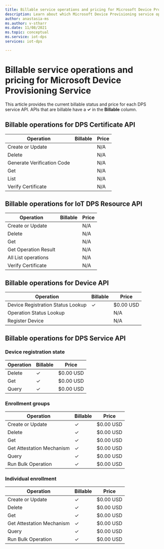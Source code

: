 ```yaml
---
title: Billable service operations and pricing for Microsoft Device Provisioning Service
description: Learn about which Microsoft Device Provisioning service operations are billable and their current price
author: anastasia-ms
ms.author: v-stharr
ms.date: 11/08/2021
ms.topic: conceptual
ms.service: iot-dps
services: iot-dps

---
```


# Billable service operations and pricing for Microsoft Device Provisioning Service

This article provides the current billable status and price for each DPS service API. APIs that are billable have a **✓** in the **Billable** column.

## Billable operations for DPS Certificate API

| Operation | Billable | Price |
| --------------- | ------- |------- |
| Create or Update |  | N/A |
| Delete |  |N/A |
| Generate Verification Code|  | N/A |
| Get |  | N/A |
| List |  | N/A |
| Verify Certificate |  | N/A |

## Billable operations for IoT DPS Resource API

| Operation | Billable | Price |
| --------------- | ------- |------- |
| Create or Update |  |N/A |
| Delete |  |N/A |
| Get |  |N/A |
| Get Operation Result|  |N/A |
| All List operations |  |N/A |
| Verify Certificate |  |N/A |

## Billable operations for Device API

| Operation | Billable | Price |
| --------------- | ------- |------- |
|Device Registration Status Lookup |  ✓| $0.00 USD |
|Operation Status Lookup|  |N/A |
|Register Device |  |N/A |

## Billable operations for DPS Service API

### Device registration state

| Operation | Billable | Price |
| --------------- | ------- |------- |
| Delete |  ✓| $0.00 USD |
| Get |  ✓| $0.00 USD |
| Query |  ✓| $0.00 USD |

### Enrollment groups

| Operation | Billable | Price |
| --------------- | ------- |------- |
| Create or Update |  ✓| $0.00 USD |
| Delete |  ✓| $0.00 USD |
| Get |  ✓| $0.00 USD |
| Get Attestation Mechanism|  ✓| $0.00 USD |
| Query |  ✓| $0.00 USD |
| Run Bulk Operation |  ✓| $0.00 USD |

### Individual enrollment

| Operation | Billable | Price |
| --------------- | ------- |------- |
| Create or Update |  ✓| $0.00 USD |
| Delete |  ✓| $0.00 USD |
| Get |  ✓| $0.00 USD |
| Get Attestation Mechanism|  ✓| $0.00 USD |
| Query |  ✓| $0.00 USD |
| Run Bulk Operation |  ✓| $0.00 USD |


